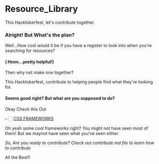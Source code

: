 # Resource_Library
This Hacktoberfest, let's contribute together.

### Alright! But What's the plan?

Well...How cool would it be if you have a register to look into when you're searching for resources?
#### ( Hmm...pretty helpful!)

Then why not make one together?

This Hacktoberfest, contribute to helping people find what they're looking for.

#### Seems good right? But what are you supposed to do?

Okay Check this Out

👉🏻 [CSS FRAMEWORKS](https://github.com/N-C-M/CSS-Frameworks)

Oh yeah some cool frameworks right? You might not have seen most of them! But we maynot have seen what you've seen either.

*So, Are you ready to contribute? Check out contribute.md file to learn how to contribute*

All the Best!!

